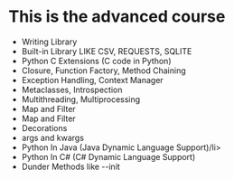 <h1> This is the advanced course </h1>
<ul>
  <li>Writing Library</li>
  <li>Built-in Library LIKE CSV, REQUESTS, SQLITE</li>
  <li>Python C Extensions (C code in Python)</li>
  <li>Closure, Function Factory, Method Chaining</li>
  <li>Exception Handling, Context Manager</li>
  <li>Metaclasses, Introspection</li>
  <li>Multithreading, Multiprocessing</li>
  <li>Map and Filter</li>
  <li>Map and Filter</li>
  <li>Decorations</li>
  <li>args and kwargs</li>
  <li>Python In Java (Java Dynamic Language Support)/li>
  <li>Python In C# (C# Dynamic Language Support)</li>
  <li>Dunder Methods like --init</li>
</ul>
